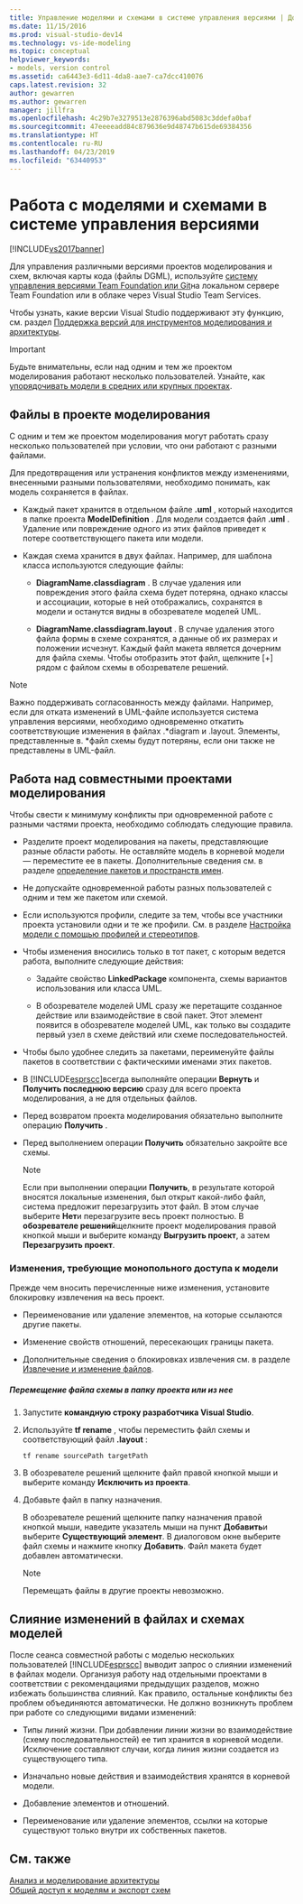 ```yaml
---
title: Управление моделями и схемами в системе управления версиями | Документация Майкрософт
ms.date: 11/15/2016
ms.prod: visual-studio-dev14
ms.technology: vs-ide-modeling
ms.topic: conceptual
helpviewer_keywords:
- models, version control
ms.assetid: ca6443e3-6d11-4da8-aae7-ca7dcc410076
caps.latest.revision: 32
author: gewarren
ms.author: gewarren
manager: jillfra
ms.openlocfilehash: 4c29b7e3279513e2876396abd5083c3ddefa0baf
ms.sourcegitcommit: 47eeeeadd84c879636e9d48747b615de69384356
ms.translationtype: HT
ms.contentlocale: ru-RU
ms.lasthandoff: 04/23/2019
ms.locfileid: "63440953"
---
```

# <a name="manage-models-and-diagrams-under-version-control"></a>Работа с моделями и схемами в системе управления версиями
[!INCLUDE[vs2017banner](../includes/vs2017banner.md)]

Для управления различными версиями проектов моделирования и схем, включая карты кода (файлы DGML), используйте [систему управления версиями Team Foundation или Git](http://msdn.microsoft.com/library/33267cee-fe5f-4aa3-b2cd-6d22ceace314)на локальном сервере Team Foundation или в облаке через Visual Studio Team Services.  
  
 Чтобы узнать, какие версии Visual Studio поддерживают эту функцию, см. раздел [Поддержка версий для инструментов моделирования и архитектуры](../modeling/what-s-new-for-design-in-visual-studio.md#VersionSupport).  
  
> [!IMPORTANT]
> Будьте внимательны, если над одним и тем же проектом моделирования работают несколько пользователей. Узнайте, как [упорядочивать модели в средних или крупных проектах](../modeling/structure-your-modeling-solution.md).  
  
## <a name="ModelingProjects"></a> Файлы в проекте моделирования  
 С одним и тем же проектом моделирования могут работать сразу несколько пользователей при условии, что они работают с разными файлами.  
  
 Для предотвращения или устранения конфликтов между изменениями, внесенными разными пользователями, необходимо понимать, как модель сохраняется в файлах.  
  
- Каждый пакет хранится в отдельном файле **.uml** , который находится в папке проекта **ModelDefinition** . Для модели создается файл **.uml** . Удаление или повреждение одного из этих файлов приведет к потере соответствующего пакета или модели.  
  
- Каждая схема хранится в двух файлах. Например, для шаблона класса используются следующие файлы:  
  
    - **DiagramName.classdiagram** . В случае удаления или повреждения этого файла схема будет потеряна, однако классы и ассоциации, которые в ней отображались, сохранятся в модели и останутся видны в обозревателе моделей UML.  
  
    - **DiagramName.classdiagram.layout** . В случае удаления этого файла формы в схеме сохранятся, а данные об их размерах и положении исчезнут. Каждый файл макета является дочерним для файла схемы. Чтобы отобразить этот файл, щелкните [+] рядом с файлом схемы в обозревателе решений.  
  
> [!NOTE]
> Важно поддерживать согласованность между файлами. Например, если для отката изменений в UML-файле используется система управления версиями, необходимо одновременно откатить соответствующие изменения в файлах .*diagram и .layout. Элементы, представленные в. \*файл схемы будут потеряны, если они также не представлены в UML-файл.  
  
## <a name="Shared"></a> Работа над совместными проектами моделирования  
 Чтобы свести к минимуму конфликты при одновременной работе с разными частями проекта, необходимо соблюдать следующие правила.  
  
- Разделите проект моделирования на пакеты, представляющие разные области работы. Не оставляйте модель в корневой модели — переместите ее в пакеты. Дополнительные сведения см. в разделе [определение пакетов и пространств имен](../modeling/define-packages-and-namespaces.md).  
  
- Не допускайте одновременной работы разных пользователей с одним и тем же пакетом или схемой.  
  
- Если используются профили, следите за тем, чтобы все участники проекта установили одни и те же профили. См. в разделе [Настройка модели с помощью профилей и стереотипов](../modeling/customize-your-model-with-profiles-and-stereotypes.md).  
  
- Чтобы изменения вносились только в тот пакет, с которым ведется работа, выполните следующие действия:  
  
    - Задайте свойство **LinkedPackage** компонента, схемы вариантов использования или класса UML.  
  
    - В обозревателе моделей UML сразу же перетащите созданное действие или взаимодействие в свой пакет. Этот элемент появится в обозревателе моделей UML, как только вы создадите первый узел в схеме действий или схеме последовательностей.  
  
- Чтобы было удобнее следить за пакетами, переименуйте файлы пакетов в соответствии с фактическими именами этих пакетов.  
  
- В [!INCLUDE[esprscc](../includes/esprscc-md.md)]всегда выполняйте операции **Вернуть** и **Получить последнюю версию** сразу для всего проекта моделирования, а не для отдельных файлов.  
  
- Перед возвратом проекта моделирования обязательно выполните операцию **Получить** .  
  
- Перед выполнением операции **Получить** обязательно закройте все схемы.  
  
    > [!NOTE]
    > Если при выполнении операции **Получить**, в результате которой вносятся локальные изменения, был открыт какой-либо файл, система предложит перезагрузить этот файл. В этом случае выберите **Нет**и перезагрузите весь проект полностью. В **обозревателе решений**щелкните проект моделирования правой кнопкой мыши и выберите команду **Выгрузить проект**, а затем **Перезагрузить проект**.  
  
### <a name="Exclusive"></a> Изменения, требующие монопольного доступа к модели  
 Прежде чем вносить перечисленные ниже изменения, установите блокировку извлечения на весь проект.  
  
- Переименование или удаление элементов, на которые ссылаются другие пакеты.  
  
- Изменение свойств отношений, пересекающих границы пакета.  
  
- Дополнительные сведения о блокировках извлечения см. в разделе [Извлечение и изменение файлов](http://msdn.microsoft.com/library/eb404d63-c448-4994-9416-3e6d50ec554a).  
  
##### <a name="to-move-a-diagram-file-in-or-out-of-a-project-folder"></a>Перемещение файла схемы в папку проекта или из нее  
  
1. Запустите **командную строку разработчика Visual Studio**.  
  
2. Используйте **tf rename** , чтобы переместить файл схемы и соответствующий файл **.layout** :  
  
     `tf rename sourcePath targetPath`  
  
3. В обозревателе решений щелкните файл правой кнопкой мыши и выберите команду **Исключить из проекта**.  
  
4. Добавьте файл в папку назначения.  
  
     В обозревателе решений щелкните папку назначения правой кнопкой мыши, наведите указатель мыши на пункт **Добавить**и выберите **Существующий элемент**. В диалоговом окне выберите файл схемы и нажмите кнопку **Добавить**. Файл макета будет добавлен автоматически.  
  
    > [!NOTE]
    > Перемещать файлы в другие проекты невозможно.  
  
## <a name="Merging"></a> Слияние изменений в файлах и схемах моделей  
 После сеанса совместной работы с моделью нескольких пользователей [!INCLUDE[esprscc](../includes/esprscc-md.md)] выводит запрос о слиянии изменений в файлах модели. Организуя работу над отдельными проектами в соответствии с рекомендациями предыдущих разделов, можно избежать большинства слияний. Как правило, остальные конфликты без проблем объединяются автоматически. Не должно возникнуть проблем при работе со следующими видами изменений:  
  
- Типы линий жизни. При добавлении линии жизни во взаимодействие (схему последовательностей) ее тип хранится в корневой модели. Исключение составляют случаи, когда линия жизни создается из существующего типа.  
  
- Изначально новые действия и взаимодействия хранятся в корневой модели.  
  
- Добавление элементов и отношений.  
  
- Переименование или удаление элементов, ссылки на которые существуют только внутри их собственных пакетов.  
  
## <a name="see-also"></a>См. также  
 [Анализ и моделирование архитектуры](../modeling/analyze-and-model-your-architecture.md)   
 [Общий доступ к моделям и экспорт схем](../modeling/share-models-and-exporting-diagrams.md)
